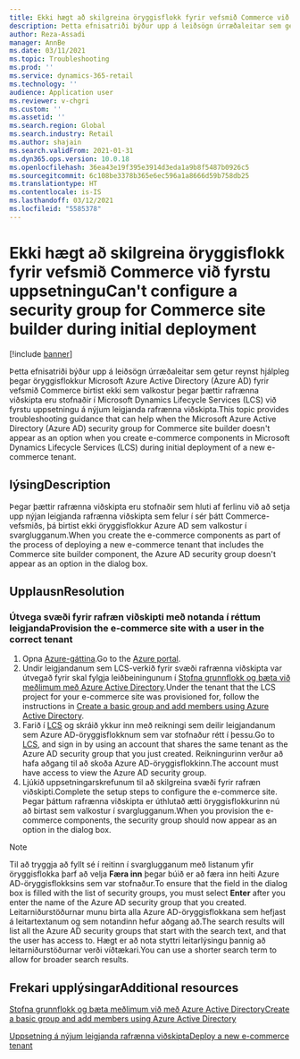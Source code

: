 ```yaml
---
title: Ekki hægt að skilgreina öryggisflokk fyrir vefsmið Commerce við fyrstu uppsetningu
description: Þetta efnisatriði býður upp á leiðsögn úrræðaleitar sem getur reynst hjálpleg þegar öryggisflokkur Microsoft Azure Active Directory (Azure AD) fyrir vefsmið Commerce birtist ekki sem valkostur þegar þættir rafrænna viðskipta eru stofnaðir í Microsoft Dynamics Lifecycle Services (LCS) við fyrstu uppsetningu á nýjum leigjanda rafrænna viðskipta.
author: Reza-Assadi
manager: AnnBe
ms.date: 03/11/2021
ms.topic: Troubleshooting
ms.prod: ''
ms.service: dynamics-365-retail
ms.technology: ''
audience: Application user
ms.reviewer: v-chgri
ms.custom: ''
ms.assetid: ''
ms.search.region: Global
ms.search.industry: Retail
ms.author: shajain
ms.search.validFrom: 2021-01-31
ms.dyn365.ops.version: 10.0.18
ms.openlocfilehash: 36ea43e19f395e3914d3eda1a9b8f5487b0926c5
ms.sourcegitcommit: 6c108be3378b365e6ec596a1a8666d59b758db25
ms.translationtype: HT
ms.contentlocale: is-IS
ms.lasthandoff: 03/12/2021
ms.locfileid: "5585378"
---
```

# <a name="cant-configure-a-security-group-for-commerce-site-builder-during-initial-deployment"></a><span data-ttu-id="d5cc5-103">Ekki hægt að skilgreina öryggisflokk fyrir vefsmið Commerce við fyrstu uppsetningu</span><span class="sxs-lookup"><span data-stu-id="d5cc5-103">Can't configure a security group for Commerce site builder during initial deployment</span></span>

[!include [banner](../../includes/banner.md)]

<span data-ttu-id="d5cc5-104">Þetta efnisatriði býður upp á leiðsögn úrræðaleitar sem getur reynst hjálpleg þegar öryggisflokkur Microsoft Azure Active Directory (Azure AD) fyrir vefsmið Commerce birtist ekki sem valkostur þegar þættir rafrænna viðskipta eru stofnaðir í Microsoft Dynamics Lifecycle Services (LCS) við fyrstu uppsetningu á nýjum leigjanda rafrænna viðskipta.</span><span class="sxs-lookup"><span data-stu-id="d5cc5-104">This topic provides troubleshooting guidance that can help when the Microsoft Azure Active Directory (Azure AD) security group for Commerce site builder doesn't appear as an option when you create e-commerce components in Microsoft Dynamics Lifecycle Services (LCS) during initial deployment of a new e-commerce tenant.</span></span>

## <a name="description"></a><span data-ttu-id="d5cc5-105">lýsing</span><span class="sxs-lookup"><span data-stu-id="d5cc5-105">Description</span></span>

<span data-ttu-id="d5cc5-106">Þegar þættir rafrænna viðskipta eru stofnaðir sem hluti af ferlinu við að setja upp nýjan leigjanda rafrænna viðskipta sem felur í sér þátt Commerce-vefsmiðs, þá birtist ekki öryggisflokkur Azure AD sem valkostur í svarglugganum.</span><span class="sxs-lookup"><span data-stu-id="d5cc5-106">When you create the e-commerce components as part of the process of deploying a new e-commerce tenant that includes the Commerce site builder component, the Azure AD security group doesn't appear as an option in the dialog box.</span></span>

## <a name="resolution"></a><span data-ttu-id="d5cc5-107">Upplausn</span><span class="sxs-lookup"><span data-stu-id="d5cc5-107">Resolution</span></span>

### <a name="provision-the-e-commerce-site-with-a-user-in-the-correct-tenant"></a><span data-ttu-id="d5cc5-108">Útvega svæði fyrir rafræn viðskipti með notanda í réttum leigjanda</span><span class="sxs-lookup"><span data-stu-id="d5cc5-108">Provision the e-commerce site with a user in the correct tenant</span></span>

1. <span data-ttu-id="d5cc5-109">Opna [Azure-gáttina](https://portal.azure.com/).</span><span class="sxs-lookup"><span data-stu-id="d5cc5-109">Go to the [Azure portal](https://portal.azure.com/).</span></span>
1. <span data-ttu-id="d5cc5-110">Undir leigjandanum sem LCS-verkið fyrir svæði rafrænna viðskipta var útvegað fyrir skal fylgja leiðbeiningunum í [Stofna grunnflokk og bæta við meðlimum með Azure Active Directory](https://docs.microsoft.com/azure/active-directory/fundamentals/active-directory-groups-create-azure-portal).</span><span class="sxs-lookup"><span data-stu-id="d5cc5-110">Under the tenant that the LCS project for your e-commerce site was provisioned for, follow the instructions in [Create a basic group and add members using Azure Active Directory](https://docs.microsoft.com/azure/active-directory/fundamentals/active-directory-groups-create-azure-portal).</span></span>
1. <span data-ttu-id="d5cc5-111">Farið í [LCS](https://lcs.dynamics.com/) og skráið ykkur inn með reikningi sem deilir leigjandanum sem Azure AD-öryggisflokknum sem var stofnaður rétt í þessu.</span><span class="sxs-lookup"><span data-stu-id="d5cc5-111">Go to [LCS](https://lcs.dynamics.com/), and sign in by using an account that shares the same tenant as the Azure AD security group that you just created.</span></span> <span data-ttu-id="d5cc5-112">Reikningurinn verður að hafa aðgang til að skoða Azure AD-öryggisflokkinn.</span><span class="sxs-lookup"><span data-stu-id="d5cc5-112">The account must have access to view the Azure AD security group.</span></span>
1. <span data-ttu-id="d5cc5-113">Ljúkið uppsetningarskrefunum til að skilgreina svæði fyrir rafræn viðskipti.</span><span class="sxs-lookup"><span data-stu-id="d5cc5-113">Complete the setup steps to configure the e-commerce site.</span></span> <span data-ttu-id="d5cc5-114">Þegar þáttum rafrænna viðskipta er úthlutað ætti öryggisflokkurinn nú að birtast sem valkostur í svarglugganum.</span><span class="sxs-lookup"><span data-stu-id="d5cc5-114">When you provision the e-commerce components, the security group should now appear as an option in the dialog box.</span></span>

> [!NOTE]
> <span data-ttu-id="d5cc5-115">Til að tryggja að fyllt sé í reitinn í svarglugganum með listanum yfir öryggisflokka þarf að velja **Færa inn** þegar búið er að færa inn heiti Azure AD-öryggisflokksins sem var stofnaður.</span><span class="sxs-lookup"><span data-stu-id="d5cc5-115">To ensure that the field in the dialog box is filled with the list of security groups, you must select **Enter** after you enter the name of the Azure AD security group that you created.</span></span> <span data-ttu-id="d5cc5-116">Leitarniðurstöðurnar munu birta alla Azure AD-öryggisflokkana sem hefjast á leitartextanum og sem notandinn hefur aðgang að.</span><span class="sxs-lookup"><span data-stu-id="d5cc5-116">The search results will list all the Azure AD security groups that start with the search text, and that the user has access to.</span></span> <span data-ttu-id="d5cc5-117">Hægt er að nota styttri leitarlýsingu þannig að leitarniðurstöðurnar verði víðtækari.</span><span class="sxs-lookup"><span data-stu-id="d5cc5-117">You can use a shorter search term to allow for broader search results.</span></span>

## <a name="additional-resources"></a><span data-ttu-id="d5cc5-118">Frekari upplýsingar</span><span class="sxs-lookup"><span data-stu-id="d5cc5-118">Additional resources</span></span>

[<span data-ttu-id="d5cc5-119">Stofna grunnflokk og bæta meðlimum við með Azure Active Directory</span><span class="sxs-lookup"><span data-stu-id="d5cc5-119">Create a basic group and add members using Azure Active Directory</span></span>](https://docs.microsoft.com/azure/active-directory/fundamentals/active-directory-groups-create-azure-portal)

[<span data-ttu-id="d5cc5-120">Uppsetning á nýjum leigjanda rafrænna viðskipta</span><span class="sxs-lookup"><span data-stu-id="d5cc5-120">Deploy a new e-commerce tenant</span></span>](../deploy-ecommerce-site.md)
